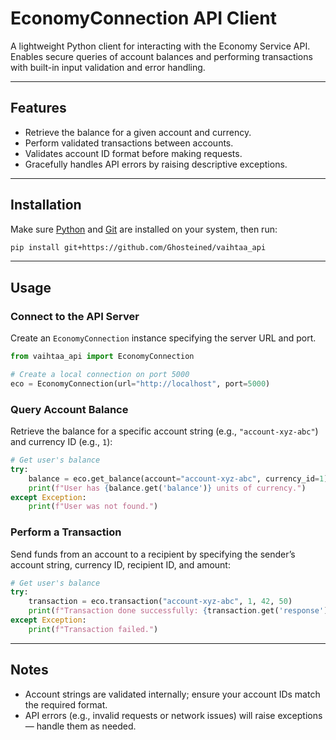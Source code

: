 # EconomyConnection API Client

A lightweight Python client for interacting with the Economy Service API.
Enables secure queries of account balances and performing transactions with built-in input validation and error handling.

---

## Features

* Retrieve the balance for a given account and currency.
* Perform validated transactions between accounts.
* Validates account ID format before making requests.
* Gracefully handles API errors by raising descriptive exceptions.

---

## Installation

Make sure [Python](https://www.python.org/downloads/) and [Git](https://git-scm.com/downloads) are installed on your system, then run:

```bash
pip install git+https://github.com/Ghosteined/vaihtaa_api
```

---

## Usage

### Connect to the API Server

Create an `EconomyConnection` instance specifying the server URL and port.

```python
from vaihtaa_api import EconomyConnection

# Create a local connection on port 5000
eco = EconomyConnection(url="http://localhost", port=5000)
```

### Query Account Balance

Retrieve the balance for a specific account string (e.g., `"account-xyz-abc"`) and currency ID (e.g., `1`):

```python
# Get user's balance
try:
    balance = eco.get_balance(account="account-xyz-abc", currency_id=1)
    print(f"User has {balance.get('balance')} units of currency.")
except Exception:
    print(f"User was not found.")
```

### Perform a Transaction

Send funds from an account to a recipient by specifying the sender’s account string, currency ID, recipient ID, and amount:

```python
# Get user's balance
try:
    transaction = eco.transaction("account-xyz-abc", 1, 42, 50)
    print(f"Transaction done successfully: {transaction.get('response')}.")
except Exception:
    print(f"Transaction failed.")
```

---

## Notes

* Account strings are validated internally; ensure your account IDs match the required format.
* API errors (e.g., invalid requests or network issues) will raise exceptions — handle them as needed.
